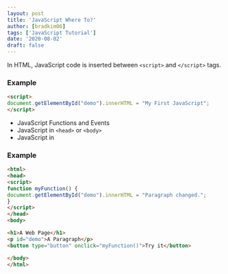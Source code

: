 ```yaml
---
layout: post
title: 'JavaScript Where To?'
author: [bradkim06]
tags: ['JavaScript Tutorial']
date: '2020-08-02'
draft: false
---
```

In HTML, JavaScript code is inserted between `<script>` and `</script>` tags.

### Example
```html
<script>
document.getElementById("demo").innerHTML = "My First JavaScript";
</script>
```
- JavaScript Functions and Events
- JavaScript in `<head>` or `<body>`
- JavaScript in <head>

### Example
```html
<html>
<head>
<script>
function myFunction() {
document.getElementById("demo").innerHTML = "Paragraph changed.";
}
</script>
</head>
<body>

<h1>A Web Page</h1>
<p id="demo">A Paragraph</p>
<button type="button" onclick="myFunction()">Try it</button>

</body>
</html>
```
